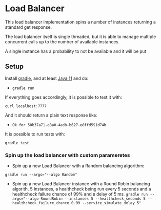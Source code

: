 # Load Balancer

This load balancer implementation spins a number of instances returning a standard get response. 

The load balancer itself is single threaded, but it is able to manage multiple concurrent calls up to the number of available instances.

A single instance has a probability to not be available and it will be put  


## Setup

Install [gradle](https://gradle.org/), and at least [Java 11](https://www.oracle.com/java/technologies/javase-jdk11-downloads.html) and do:

- `gradle run`

If everything goes accordingly, it is possible to test it with:

`curl localhost:7777`

And it should return a plain text response like:

- `Ok for 50b37a71-c8a0-4adb-b627-e8ffd591d74b`

It is possible to run tests with:

`gradle test`


### Spin up the load balancer with custom parameretes


- Spin up a new Load Balancer with a Random balancing algorithm:

`gradle run --args="--algo Random"`

- Spin up a new Load Balancer instance with a Round Robin balancing algorith, 5 instances, a healthcheck being run every 5 seconds and a healthcheck failure chance of 99% and a delay of 5 ms.
`gradle run --args="--algo RoundRobin --instances 5 --healthcheck_seconds 5 --healthcheck_failure_chance 0.99 --service_simulate_delay 5"`

